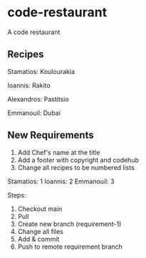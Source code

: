 # code-restaurant
A code restaurant

## Recipes

Stamatios: Koulourakia

Ioannis: Rakito

Alexandros: Pastitsio

Emmanouil: Dubai


## New Requirements

1. Add Chef's name at the title
2. Add a footer with copyright and codehub
3. Change all recipes to be numbered lists


Stamatios: 1
Ioannis: 2
Emmanouil: 3 

Steps:
1. Checkout main
2. Pull
3. Create new branch (requirement-1)
4. Change all files
5. Add & commit
6. Push to remote requirement branch
